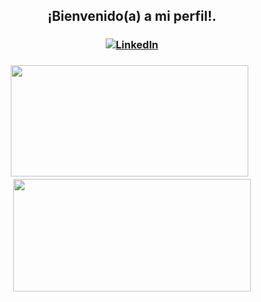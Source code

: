 <h2 align="center"> 
  ¡Bienvenido(a) a mi perfil!. 
</h2>

<h3 align="center">
  <a href="https://www.linkedin.com/in/rcobain/"><img alt="LinkedIn" src="https://img.shields.io/badge/LinkedIn-Carlos%20Cobián%20Mora-blue?style=flat-square&logo=linkedin"></a>
</h3>

<h3 align="center">
  <img height="178em" width="380em" src="https://github-readme-stats.vercel.app/api?username=RekonxCarloz&theme=dracula" />
&nbsp  
  <img height="180em" width="380em" src="https://github-readme-stats.vercel.app/api/top-langs/?username=RekonxCarloz&layout=compact&theme=dracula&hide_title=true" />
</h3>
<!--
**RekonxCarloz/RekonxCarloz** is a ✨ _special_ ✨ repository because its `README.md` (this file) appears on your GitHub profile.

Here are some ideas to get you started:

- 🔭 I’m currently working on ...
- 🌱 I’m currently learning ...
- 👯 I’m looking to collaborate on ...
- 🤔 I’m looking for help with ...
- 💬 Ask me about ...
- 📫 How to reach me: ...
- 😄 Pronouns: ...
- ⚡ Fun fact: ...
-->
